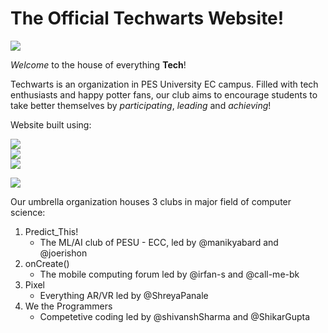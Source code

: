 # The Official Techwarts Website!

![](https://img.shields.io/github/license/techwarts/techwarts.github.io)

*Welcome* to the house of everything **Tech**!

Techwarts is an organization in PES University EC campus.
Filled with tech enthusiasts and happy potter fans, our club aims to encourage students to take better themselves by _participating_, _leading_ and _achieving_!

Website built using:

![](https://img.shields.io/badge/Styling-CSS3-blue)   
![](https://img.shields.io/badge/Markup-HTML5-red)   
![](https://img.shields.io/badge/Scripting-JavaScript-yellow)

![](https://img.shields.io/badge/Backend-Bootstrap%20Studio-blueviolet)


Our umbrella organization houses 3 clubs in major field of computer science:

1. Predict_This!
   - The ML/AI club of PESU - ECC, led by @manikyabard and @joerishon
2. onCreate()
   - The mobile computing forum led by @irfan-s and @call-me-bk
3. Pixel
   - Everything AR/VR led by @ShreyaPanale
4. We the Programmers
   - Competetive coding led by @shivanshSharma and @ShikarGupta
